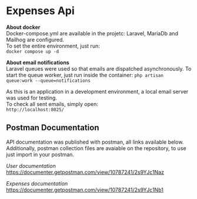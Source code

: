 # Expenses Api

**About docker** <br>
Docker-compose.yml are available in the projetc: Laravel, MariaDb and Mailhog are configured. <br>
To set the entire environment, just run: <br>
`docker compose up -d` <br>

**About email notifications** <br>
Laravel queues were used so that emails are dispatched asynchronously. 
To start the queue worker, just run inside the container:
`php artisan queue:work --queue=notifications` <br>

As this is an application in a development environment, a local email server was used for testing. <br>
To check all sent emails, simply open: <br>
`http://localhost:8025/` <br>

## Postman Documentation
API documentation was published with postman, all links available below.
Additionally, postman collection files are avaiable on the repository, to use just import in your postman. <br>

*User documentation*
https://documenter.getpostman.com/view/10787241/2s9YJc1Naz

*Expenses documentation*
https://documenter.getpostman.com/view/10787241/2s9YJc1Nb1

